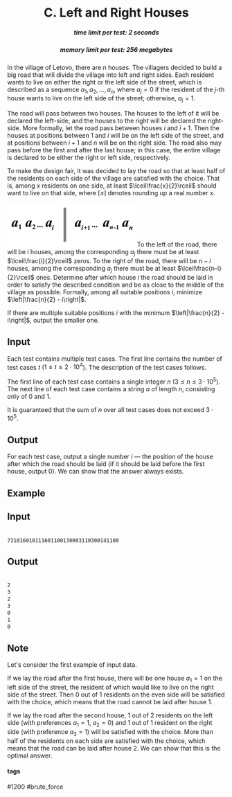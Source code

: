 <h1 style='text-align: center;'> C. Left and Right Houses</h1>

<h5 style='text-align: center;'>time limit per test: 2 seconds</h5>
<h5 style='text-align: center;'>memory limit per test: 256 megabytes</h5>

In the village of Letovo, there are $n$ houses. The villagers decided to build a big road that will divide the village into left and right sides. Each resident wants to live on either the right or the left side of the street, which is described as a sequence $a_1, a_2, \dots, a_n$, where $a_j = 0$ if the resident of the $j$-th house wants to live on the left side of the street; otherwise, $a_j = 1$.

The road will pass between two houses. The houses to the left of it will be declared the left-side, and the houses to the right will be declared the right-side. More formally, let the road pass between houses $i$ and $i+1$. Then the houses at positions between $1$ and $i$ will be on the left side of the street, and at positions between $i+1$ and $n$ will be on the right side. The road also may pass before the first and after the last house; in this case, the entire village is declared to be either the right or left side, respectively.

To make the design fair, it was decided to lay the road so that at least half of the residents on each side of the village are satisfied with the choice. That is, among $x$ residents on one side, at least $\lceil\frac{x}{2}\rceil$ should want to live on that side, where $\lceil x \rceil$ denotes rounding up a real number $x$.

 ![](images/c964b69f630587220d2fa40008a3f4f26b05a673.png) To the left of the road, there will be $i$ houses, among the corresponding $a_j$ there must be at least $\lceil\frac{i}{2}\rceil$ zeros. To the right of the road, there will be $n-i$ houses, among the corresponding $a_j$ there must be at least $\lceil\frac{n-i}{2}\rceil$ ones. Determine after which house $i$ the road should be laid in order to satisfy the described condition and be as close to the middle of the village as possible. Formally, among all suitable positions $i$, minimize $\left|\frac{n}{2} - i\right|$.

If there are multiple suitable positions $i$ with the minimum $\left|\frac{n}{2} - i\right|$, output the smaller one.

## Input

Each test contains multiple test cases. The first line contains the number of test cases $t$ ($1 \le t \le 2\cdot 10^4$). The description of the test cases follows.

The first line of each test case contains a single integer $n$ ($3 \le n \le 3\cdot 10^5$). The next line of each test case contains a string $a$ of length $n$, consisting only of $0$ and $1$.

It is guaranteed that the sum of $n$ over all test cases does not exceed $3\cdot 10^5$.

## Output

For each test case, output a single number $i$ — the position of the house after which the road should be laid (if it should be laid before the first house, output $0$). We can show that the answer always exists.

## Example

## Input


```

731016010111601100130003110300141100
```
## Output


```

2
3
2
3
0
1
0

```
## Note

Let's consider the first example of input data.

If we lay the road after the first house, there will be one house $a_1 = 1$ on the left side of the street, the resident of which would like to live on the right side of the street. Then $0$ out of $1$ residents on the even side will be satisfied with the choice, which means that the road cannot be laid after house $1$.

If we lay the road after the second house, $1$ out of $2$ residents on the left side (with preferences $a_1 = 1$, $a_2 = 0$) and $1$ out of $1$ resident on the right side (with preference $a_3 = 1$) will be satisfied with the choice. More than half of the residents on each side are satisfied with the choice, which means that the road can be laid after house $2$. We can show that this is the optimal answer.



#### tags 

#1200 #brute_force 